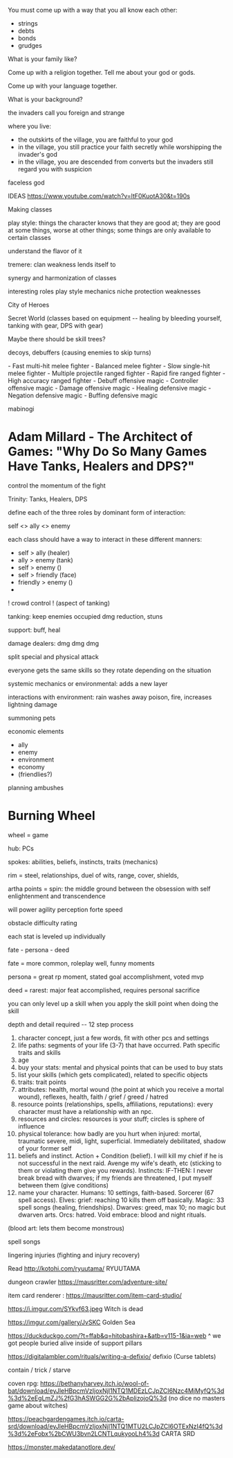 You must come up with a way that you all know each other: 
- strings
- debts
- bonds
- grudges

What is your family like? 

Come up with a religion together. Tell me about your god or gods. 

Come up with your language together.

What is your background?


the invaders call you foreign and strange

where you live: 
- the outskirts of the village, you are faithful to your god
- in the village, you still practice your faith secretly while worshipping the invader's god
- in the village, you are descended from converts but the invaders still regard you with suspicion 

faceless god

IDEAS
https://www.youtube.com/watch?v=ltF0KuotA30&t=190s


Making classes

play style: things the character knows that they are good at; they are good at some things, worse at other things; some things are only available to certain classes

understand the flavor of it 

tremere: clan weakness lends itself to

synergy and harmonization of classes 

interesting roles
play style 
mechanics 
niche protection 
weaknesses



City of Heroes

Secret World (classes based on equipment -- healing by bleeding yourself, tanking with gear, DPS with gear)

Maybe there should be skill trees? 

decoys, debuffers (causing enemies to skip turns)

\- Fast multi-hit melee fighter \- Balanced melee fighter \- Slow single-hit melee fighter \- Multiple projectile ranged fighter \- Rapid fire ranged fighter \- High accuracy ranged fighter \- Debuff offensive magic \- Controller offensive magic \- Damage offensive magic \- Healing defensive magic \- Negation defensive magic \- Buffing defensive magic

mabinogi

# Adam Millard - The Architect of Games: "Why Do So Many Games Have Tanks, Healers and DPS?"

control the momentum of the fight 

Trinity: Tanks, Healers, DPS

define each of the three roles by dominant form of interaction: 

self <> ally <> enemy

each class should have a way to interact in these different manners: 

- self > ally (healer)
- ally > enemy (tank)
- self > enemy ()
- self > friendly (face)
- friendly > enemy ()
- 


! crowd control ! (aspect of tanking)

tanking: keep enemies occupied
dmg reduction, stuns

support: buff, heal

damage dealers: dmg dmg dmg 

split special and physical attack 

everyone gets the same skills so they rotate depending on the situation 

systemic mechanics or environmental: adds a new layer 

interactions with environment: rain washes away poison, fire, increases lightning damage

summoning pets 

economic elements

- ally
- enemy
- environment
- economy
- (friendlies?)


planning ambushes


# Burning Wheel

wheel = game 

hub: PCs

spokes: abilities, beliefs, instincts, traits (mechanics)

rim = steel, relationships, duel of wits, range, cover, shields, 

artha points = spin: the middle ground between the obsession with self enlightenment and transcendence 

will
power 
agility
perception
forte
speed 

obstacle difficulty rating 

each stat is leveled up individually 

fate - persona - deed 

fate = more common, roleplay well, funny moments 

persona = great rp moment, stated goal accomplishment, voted mvp

deed = rarest: major feat accomplished, requires personal sacrifice 

you can only level up a skill when you apply the skill point when doing the skill 

depth and detail required -- 12 step process

1. character concept, just a few words, fit with other pcs and settings
2. life paths: segments of your life (3-7) that have occurred. Path specific traits and skills
3. age
4. buy your stats: mental and physical points that can be used to buy stats 
5. list your skills (which gets complicated), related to specific objects 
6. traits: trait points
7. attributes: health, mortal wound (the point at which you receive a mortal wound), reflexes, health, faith / grief / greed / hatred 
8. resource points (relationships, spells, affiliations, reputations): every character must have a relationship with an npc. 
9. resources and circles: resources is your stuff; circles is sphere of influence 
10. physical tolerance: how badly are you hurt when injured: mortal, traumatic severe, midi, light, superficial. Immediately debilitated, shadow of your former self
11. beliefs and instinct. Action + Condition (belief). I will kill my chief if he is not successful in the next raid. Avenge my wife's death, etc (sticking to them or violating them give you rewards). Instincts: IF-THEN: I never break bread with dwarves; if my friends are threatened, I put myself between them (give conditions)
12. name your character. Humans: 10 settings, faith-based. Sorcerer (67 spell access). Elves: grief: reaching 10 kills them off basically. Magic: 33 spell songs (healing, friendships). Dwarves: greed, max 10; no magic but dwarven arts. Orcs: hatred. Void embrace: blood and night rituals. 


(blood art: lets them become monstrous)

spell songs 

lingering injuries (fighting and injury recovery)



Read http://kotohi.com/ryuutama/ RYUUTAMA

dungeon crawler https://mausritter.com/adventure-site/

item card renderer : https://mausritter.com/item-card-studio/


https://i.imgur.com/SYkvf63.jpeg Witch is dead 

https://imgur.com/gallery/JvSKC Golden Sea 

https://duckduckgo.com/?t=ffab&q=hitobashira+&atb=v115-1&ia=web 
^ we got people buried alive inside of support pillars 

https://digitalambler.com/rituals/writing-a-defixio/
defixio (Curse tablets)

contain / trick / starve 

coven rpg: https://bethanyharvey.itch.io/wool-of-bat/download/eyJleHBpcmVzIjoxNjI1NTQ1MDEzLCJpZCI6Nzc4MjMyfQ%3d%3d%2eEgLmZJ%2fG3hASWGG2G%2bAplizojoQ%3d (no dice no masters game about witches)

https://peachgardengames.itch.io/carta-srd/download/eyJleHBpcmVzIjoxNjI1NTQ1MTU2LCJpZCI6OTExNzI4fQ%3d%3d%2eFobx%2bCWU3bvn2LCNTLqukyooLh4%3d
CARTA SRD 

https://monster.makedatanotlore.dev/